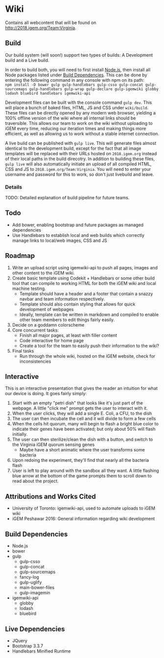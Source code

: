 # Wiki

Contains all webcontent that will be found on http://2018.igem.org/Team:Virginia.

## Build

Our build system (will soon!) support two types of builds: A Development build and a Live build.

In order to build both, you will need to first install [Node.js](https://nodejs.org/), then install all Node packages listed under [Build Dependencies](https://github.com/Mantissa-23/VGEM-2018/tree/master/wiki#build-dependencies). This can be done by entering the following command in any console with npm on its path:  
`npm install -D bower gulp gulp-handlebars gulp-csso gulp-concat gulp-sourcemaps gulp-handlebars gulp-wrap gulp-declare gulp-igemwiki globby lodash bluebird handlebars igemwiki-api`

Development files can be built with the console command `gulp dev`. This will place a bunch of baked files, HTML, JS and CSS under `wiki/build`. These files can be directly opened by any modern web browser, yielding a 100% offline version of the wiki where all internal links should be traversible. This allows our team to work on the wiki without uploading to iGEM every time, reducing our iteration times and making things more efficient, as well as allowing us to work without a stable internet connection.

A live build can be published with `gulp live`. This will generate files almost identical to the development build, except for the fact that all image templates will be replaced with their URLs hosted on `2018.igem.org` instead of their local paths in the build direcotry. In addition to building these files, `gulp live` will also automatically initiate an upload of all compiled HTML, CSS and JS to `2018.igem.org/Team:Virginia`. You will need to enter your username and password for this to work, so don't just livebuild and leave.

### Details

TODO: Detailed explanation of build pipeline for future teams.

## Todo

- Add bower, enabling bootstrap and future packages as managed dependencies
- Use Handlebars to establish local and web builds which correctly manage links to local/web images, CSS and JS

## Roadmap

1. Write an upload script using igemwiki-api to push all pages, images and other content to the iGEM wiki.
2. Create basic template using Codekit + Handlebars or some other build tool that can compile to working HTML for both the iGEM wiki and local machine testing.
    - Template should have a header and a footer that contain a snazzy navbar and team information respectively.
    - Template should also contain styling that allows for quick development of webpages
    - Ideally, template can be written in markdown and compiled to enable other team members to edit things fairly easily.
3. Decide on a goddamn colorscheme
4. Core concurrent tasks:
    - Finish all major pages, at least with filler content
    - Code interactive for home page
    - Create a tool for the team to easily push their information to the wiki?
5. Final tasks
    - Run through the whole wiki, hosted on the iGEM website, check for inconsistencies

## Interactive

This is an interactive presentation that gives the reader an intuition for what our device is doing. It goes fairly simply:

1. Start with an empty "petri dish" that looks like it's just part of the webpage. A little "click me" prompt gets the user to interact with it.
2. When the user clicks, they will add a single E. Coli, a CFU, to the dish
3. The user can then incubate the cell and it will divide to form a few cells
4. When the cells hit quorum, many will begin to flash a bright blue color to indicate their genes have been activated; but only about 50% will flash initially.
5. The user can then sterilize/clean the dish with a button, and switch to the Virginia iGEM quorum sensing genes
    - Maybe have a short animatic where the user transforms some bacteria
6. Upon redoing the experiment, they'll find that nearly all the bacteria flash
7. User is left to play around with the sandbox all they want. A little flashing blue arrow at the bottom of the game prompts them to scroll down to read about the project.

## Attributions and Works Cited

- University of Toronto: igemwiki-api, used to automate uploads to iGEM wiki
- iGEM Peshawar 2016: General information regarding wiki development

## Build Dependencies

- Node.js
- bower
- gulp
  - gulp-csso
  - gulp-concat
  - gulp-sourcemaps
  - fancy-log
  - gulp-uglify
  - main-bower-files
  - gulp-imagemin
- igemwiki-api
  - globby
  - lodash
  - bluebird

## Live Dependencies

- JQuery
- Bootstrap 3.3.7
- Handlebars Minified Runtime
